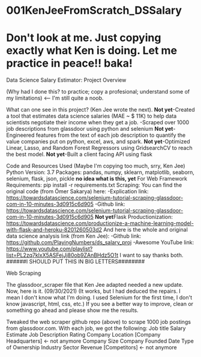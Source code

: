 # 001KenJeeFromScratch_DSSalary
# Don't look at me. Just copying exactly what Ken is doing. Let me practice in peace!! baka!

Data Science Salary Estimator: Project Overview

(Why had I done this? to practice; copy a profesional; understand some of my limitations)  <-- I'm still quite a noob.


What can one see in this project? (Ken Jee wrote the next). 
**Not yet**-Created a tool that estimates data science salaries (MAE ~ $ 11K) to help data scientists negotiate their income when they get a job.
-Scraped over 1000 job descriptions from glassdoor using python and selenium
**Not yet**-Engineered features from the text of each job description to quantify the value companies put on python, excel, aws, and spark.
**Not yet**-Optimized Linear, Lasso, and Random Forest Regressors using GridsearchCV to reach the best model.
**Not yet**-Built a client facing API using flask






Code and Resources Used (Maybe I'm copying too much, srry, Ken Jee)
Python Version: 3.7
Packages: pandas, numpy, sklearn, matplotlib, seaborn, selenium, flask, json, pickle
**no idea what is this, yet** For Web Framework Requirements: pip install -r requirements.txt
Scraping: You can find the original code (from Ömer Sakarya) here: 
    -Explication link: https://towardsdatascience.com/selenium-tutorial-scraping-glassdoor-com-in-10-minutes-3d0915c6d905
    -Github link: https://towardsdatascience.com/selenium-tutorial-scraping-glassdoor-com-in-10-minutes-3d0915c6d905
**Not yet**Flask Productionization: https://towardsdatascience.com/productionize-a-machine-learning-model-with-flask-and-heroku-8201260503d2
And here is the whole and original data science analysis link (from Ken Jee): 
    -Github link: https://github.com/PlayingNumbers/ds_salary_proj
    -Awesome YouTube link: https://www.youtube.com/playlist?list=PL2zq7klxX5ASFejJj80ob9ZAnBHdz5O1t
I want to say thanks both. ######I SHOULD PUT THIS IN BIG LETTERS########

Web Scraping

The glassdoor_scraper file that Ken Jee adapted needed a new update. Now, here is it. (09/30/2021)
(It works, but I had deduced the repairs. I mean I don't know what I'm doing. I used Selenium for the first time, I don't know javascript, html, css, etc.)
If you see a better way to improve, clean or something go ahead and please show me the results.

Tweaked the web scraper github repo (above) to scrape 1000 job postings from glassdoor.com. With each job, we got the following:
Job title
Salary Estimate
Job Description
Rating
Company
Location
[Company Headquarters] <- not anymore
Company Size
Company Founded Date
Type of Ownership
Industry
Sector
Revenue
[Competitors] <- not anymore


